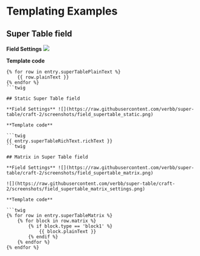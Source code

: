 # Templating Examples

## Super Table field

**Field Settings** ![](https://raw.githubusercontent.com/verbb/super-table/craft-2/screenshots/field_supertable.png)

**Template code**

```twig
{% for row in entry.superTablePlainText %}
    {{ row.plainText }}
{% endfor %}
```twig

## Static Super Table field

**Field Settings** ![](https://raw.githubusercontent.com/verbb/super-table/craft-2/screenshots/field_supertable_static.png)

**Template code**

```twig
{{ entry.superTableRichText.richText }}
```twig

## Matrix in Super Table field

**Field Settings** ![](https://raw.githubusercontent.com/verbb/super-table/craft-2/screenshots/field_supertable_matrix.png)

![](https://raw.githubusercontent.com/verbb/super-table/craft-2/screenshots/field_supertable_matrix_settings.png)

**Template code**

```twig
{% for row in entry.superTableMatrix %}
    {% for block in row.matrix %}
        {% if block.type == 'block1' %}
            {{ block.plainText }}
        {% endif %}
    {% endfor %}
{% endfor %}
```